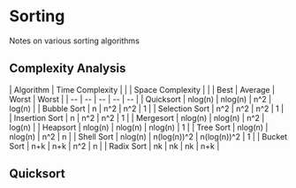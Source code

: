 # Sorting
Notes on various sorting algorithms

## Complexity Analysis
| Algorithm | Time Complexity | | | Space Complexity |
| | Best | Average | Worst | Worst |
| -- | -- | -- | -- | -- |
| Quicksort | nlog(n) | nlog(n) | n^2 | log(n) |
| Bubble Sort | n | n^2 | n^2 | 1 |
| Selection Sort | n^2 | n^2 | n^2 | 1 |
| Insertion Sort | n | n^2 | n^2 | 1 |
| Mergesort | nlog(n) | nlog(n) | n^2 | log(n) |
| Heapsort | nlog(n) | nlog(n) | nlog(n) | 1 |
| Tree Sort | nlog(n) | nlog(n) | n^2 | n |
| Shell Sort | nlog(n) | n(log(n))^2 | n(log(n))^2 | 1 |
| Bucket Sort | n+k | n+k | n^2 | n |
| Radix Sort | nk | nk | nk | n+k |

## Quicksort

